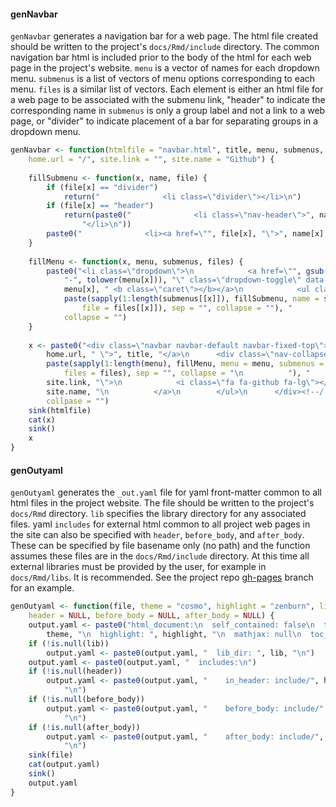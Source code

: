 


#### genNavbar

`genNavbar` generates a navigation bar for a web page.
The html file created should be written to the project's `docs/Rmd/include` directory.
The common navigation bar html is included prior to the body of the html for each web page in the project's website.
`menu` is a vector of names for each dropdown menu.
`submenus` is a list of vectors of menu options corresponding to each menu.
`files` is a similar list of vectors.
Each element is either an html file for a web page to be associated with the submenu link,
"header" to indicate the corresponding name in `submenus` is only a group label and not a link to a web page,
or "divider" to indicate placement of a bar for separating groups in a dropdown menu.


```r
genNavbar <- function(htmlfile = "navbar.html", title, menu, submenus, files, 
    home.url = "/", site.link = "", site.name = "Github") {
    
    fillSubmenu <- function(x, name, file) {
        if (file[x] == "divider") 
            return("              <li class=\"divider\"></li>\n")
        if (file[x] == "header") 
            return(paste0("              <li class=\"nav-header\">", name[x], 
                "</li>\n"))
        paste0("              <li><a href=\"", file[x], "\">", name[x], "</a></li>\n")
    }
    
    fillMenu <- function(x, menu, submenus, files) {
        paste0("<li class=\"dropdown\">\n            <a href=\"", gsub(" ", 
            "-", tolower(menu[x])), "\" class=\"dropdown-toggle\" data-toggle=\"dropdown\">", 
            menu[x], " <b class=\"caret\"></b></a>\n            <ul class=\"dropdown-menu\">\n", 
            paste(sapply(1:length(submenus[[x]]), fillSubmenu, name = submenus[[x]], 
                file = files[[x]]), sep = "", collapse = ""), "            </ul>\n", 
            collapse = "")
    }
    
    x <- paste0("<div class=\"navbar navbar-default navbar-fixed-top\">\n  <div class=\"navbar-inner\">\n    <div class=\"container\">\n      <button type=\"button\" class=\"btn btn-navbar\" data-toggle=\"collapse\" data-target=\".nav-collapse\">\n        <span class=\"icon-bar\"></span>\n        <span class=\"icon-bar\"></span>\n        <span class=\"icon-bar\"></span>\n      </button>\n      <a class=\"brand\" href=\"", 
        home.url, " \">", title, "</a>\n      <div class=\"nav-collapse collapse\">\n        <ul class=\"nav\">\n          <li><a href=\"/\">Home</a></li>\n          ", 
        paste(sapply(1:length(menu), fillMenu, menu = menu, submenus = submenus, 
            files = files), sep = "", collapse = "\n          "), "        </ul>\n        <ul class=\"nav pull-right\">\n          <a class=\"btn btn-primary\" href=\"", 
        site.link, "\">\n            <i class=\"fa fa-github fa-lg\"></i>\n            ", 
        site.name, "\n          </a>\n        </ul>\n      </div><!--/.nav-collapse -->\n    </div>\n  </div>\n</div>\n", 
        collpase = "")
    sink(htmlfile)
    cat(x)
    sink()
    x
}
```

#### genOutyaml

`genOutyaml` generates the `_out.yaml` file for yaml front-matter common to all html files in the project website.
The file should be written to the project's `docs/Rmd` directory.
`lib` specifies the library directory for any associated files.
yaml `includes` for external html common to all project web pages in the site can also be specified with `header`, `before_body`, and `after_body`.
These can be specified by file basename only (no path) and the function assumes these files are in the `docs/Rmd/include` directory.
At this time all external libraries must be provided by the user, for example in `docs/Rmd/libs`.
It is recommended. See the project repo [gh-pages](https://github.com/leonawicz/ProjectManagement/tree/gh-pages "gh-pages") branch for an example.


```r
genOutyaml <- function(file, theme = "cosmo", highlight = "zenburn", lib = NULL, 
    header = NULL, before_body = NULL, after_body = NULL) {
    output.yaml <- paste0("html_document:\n  self_contained: false\n  theme: ", 
        theme, "\n  highlight: ", highlight, "\n  mathjax: null\n  toc_depth: 2\n")
    if (!is.null(lib)) 
        output.yaml <- paste0(output.yaml, "  lib_dir: ", lib, "\n")
    output.yaml <- paste0(output.yaml, "  includes:\n")
    if (!is.null(header)) 
        output.yaml <- paste0(output.yaml, "    in_header: include/", header, 
            "\n")
    if (!is.null(before_body)) 
        output.yaml <- paste0(output.yaml, "    before_body: include/", before_body, 
            "\n")
    if (!is.null(after_body)) 
        output.yaml <- paste0(output.yaml, "    after_body: include/", after_body, 
            "\n")
    sink(file)
    cat(output.yaml)
    sink()
    output.yaml
}
```
